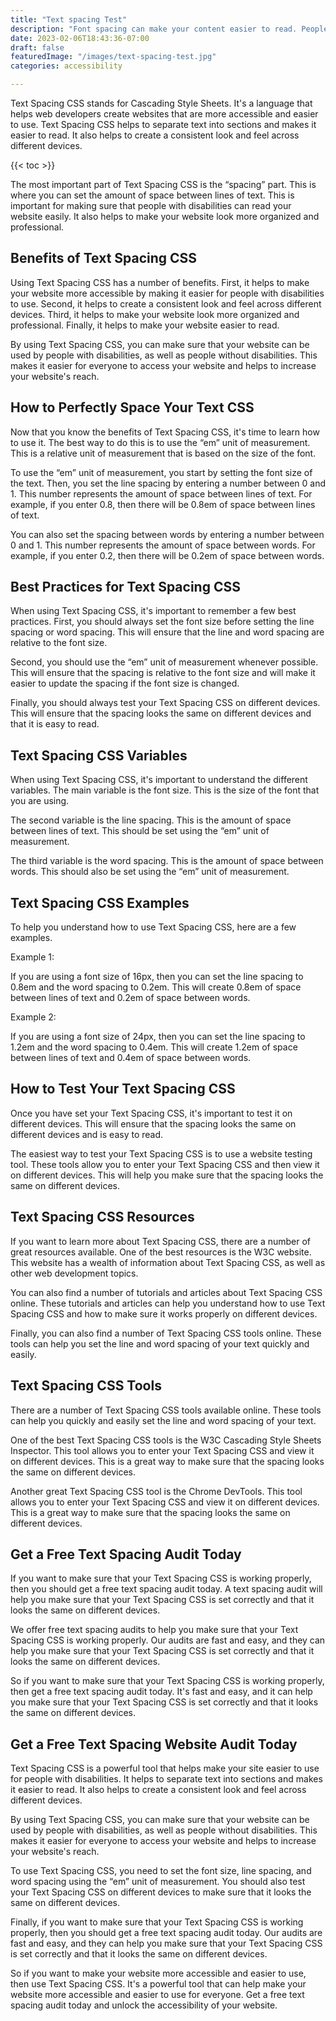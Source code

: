 ```yaml
---
title: "Text spacing Test"
description: "Font spacing can make your content easier to read. People that experience dyslexia often have this issue."
date: 2023-02-06T18:43:36-07:00
draft: false
featuredImage: "/images/text-spacing-test.jpg"
categories: accessibility

---
```


Text Spacing CSS stands for Cascading Style Sheets. It's a language that helps web developers create websites that are more accessible and easier to use. Text Spacing CSS helps to separate text into sections and makes it easier to read. It also helps to create a consistent look and feel across different devices.

{{< toc >}}

The most important part of Text Spacing CSS is the “spacing” part. This is where you can set the amount of space between lines of text. This is important for making sure that people with disabilities can read your website easily. It also helps to make your website look more organized and professional.

## Benefits of Text Spacing CSS
Using Text Spacing CSS has a number of benefits. First, it helps to make your website more accessible by making it easier for people with disabilities to use. Second, it helps to create a consistent look and feel across different devices. Third, it helps to make your website look more organized and professional. Finally, it helps to make your website easier to read.

By using Text Spacing CSS, you can make sure that your website can be used by people with disabilities, as well as people without disabilities. This makes it easier for everyone to access your website and helps to increase your website's reach.

## How to Perfectly Space Your Text CSS
Now that you know the benefits of Text Spacing CSS, it's time to learn how to use it. The best way to do this is to use the “em” unit of measurement. This is a relative unit of measurement that is based on the size of the font.

To use the “em” unit of measurement, you start by setting the font size of the text. Then, you set the line spacing by entering a number between 0 and 1. This number represents the amount of space between lines of text. For example, if you enter 0.8, then there will be 0.8em of space between lines of text.

You can also set the spacing between words by entering a number between 0 and 1. This number represents the amount of space between words. For example, if you enter 0.2, then there will be 0.2em of space between words.

## Best Practices for Text Spacing CSS
When using Text Spacing CSS, it's important to remember a few best practices. First, you should always set the font size before setting the line spacing or word spacing. This will ensure that the line and word spacing are relative to the font size.

Second, you should use the “em” unit of measurement whenever possible. This will ensure that the spacing is relative to the font size and will make it easier to update the spacing if the font size is changed.

Finally, you should always test your Text Spacing CSS on different devices. This will ensure that the spacing looks the same on different devices and that it is easy to read.

## Text Spacing CSS Variables
When using Text Spacing CSS, it's important to understand the different variables. The main variable is the font size. This is the size of the font that you are using.

The second variable is the line spacing. This is the amount of space between lines of text. This should be set using the “em” unit of measurement.

The third variable is the word spacing. This is the amount of space between words. This should also be set using the “em” unit of measurement.

## Text Spacing CSS Examples
To help you understand how to use Text Spacing CSS, here are a few examples.

Example 1:

If you are using a font size of 16px, then you can set the line spacing to 0.8em and the word spacing to 0.2em. This will create 0.8em of space between lines of text and 0.2em of space between words.

Example 2:

If you are using a font size of 24px, then you can set the line spacing to 1.2em and the word spacing to 0.4em. This will create 1.2em of space between lines of text and 0.4em of space between words.

## How to Test Your Text Spacing CSS
Once you have set your Text Spacing CSS, it's important to test it on different devices. This will ensure that the spacing looks the same on different devices and is easy to read.

The easiest way to test your Text Spacing CSS is to use a website testing tool. These tools allow you to enter your Text Spacing CSS and then view it on different devices. This will help you make sure that the spacing looks the same on different devices.

## Text Spacing CSS Resources
If you want to learn more about Text Spacing CSS, there are a number of great resources available. One of the best resources is the W3C website. This website has a wealth of information about Text Spacing CSS, as well as other web development topics.

You can also find a number of tutorials and articles about Text Spacing CSS online. These tutorials and articles can help you understand how to use Text Spacing CSS and how to make sure it works properly on different devices.

Finally, you can also find a number of Text Spacing CSS tools online. These tools can help you set the line and word spacing of your text quickly and easily.

## Text Spacing CSS Tools
There are a number of Text Spacing CSS tools available online. These tools can help you quickly and easily set the line and word spacing of your text.

One of the best Text Spacing CSS tools is the W3C Cascading Style Sheets Inspector. This tool allows you to enter your Text Spacing CSS and view it on different devices. This is a great way to make sure that the spacing looks the same on different devices.

Another great Text Spacing CSS tool is the Chrome DevTools. This tool allows you to enter your Text Spacing CSS and view it on different devices. This is a great way to make sure that the spacing looks the same on different devices.

## Get a Free Text Spacing Audit Today
If you want to make sure that your Text Spacing CSS is working properly, then you should get a free text spacing audit today. A text spacing audit will help you make sure that your Text Spacing CSS is set correctly and that it looks the same on different devices.

We offer free text spacing audits to help you make sure that your Text Spacing CSS is working properly. Our audits are fast and easy, and they can help you make sure that your Text Spacing CSS is set correctly and that it looks the same on different devices.

So if you want to make sure that your Text Spacing CSS is working properly, then get a free text spacing audit today. It's fast and easy, and it can help you make sure that your Text Spacing CSS is set correctly and that it looks the same on different devices.

## Get a Free Text Spacing Website Audit Today
Text Spacing CSS is a powerful tool that helps make your site easier to use for people with disabilities. It helps to separate text into sections and makes it easier to read. It also helps to create a consistent look and feel across different devices.

By using Text Spacing CSS, you can make sure that your website can be used by people with disabilities, as well as people without disabilities. This makes it easier for everyone to access your website and helps to increase your website's reach.

To use Text Spacing CSS, you need to set the font size, line spacing, and word spacing using the “em” unit of measurement. You should also test your Text Spacing CSS on different devices to make sure that it looks the same on different devices.

Finally, if you want to make sure that your Text Spacing CSS is working properly, then you should get a free text spacing audit today. Our audits are fast and easy, and they can help you make sure that your Text Spacing CSS is set correctly and that it looks the same on different devices.

So if you want to make your website more accessible and easier to use, then use Text Spacing CSS. It's a powerful tool that can help make your website more accessible and easier to use for everyone. Get a free text spacing audit today and unlock the accessibility of your website.